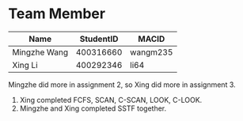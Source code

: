 # Team Member

| Name  | StudentID  | MACID  | 
|---|---|---|
|Mingzhe Wang| 400316660 | wangm235|
|  Xing Li | 400292346  | li64  | 

Mingzhe did more in assignment 2, so Xing did more in assignment 3.
1. Xing completed FCFS, SCAN, C-SCAN, LOOK, C-LOOK.
2. Mingzhe and Xing completed SSTF together.
